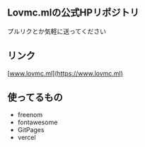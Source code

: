 ## Lovmc.mlの公式HPリポジトリ
プルリクとか気軽に送ってください

## リンク
[www.lovmc.ml](https://www.lovmc.ml)

## 使ってるもの
- freenom
- fontawesome
- GitPages
- vercel
